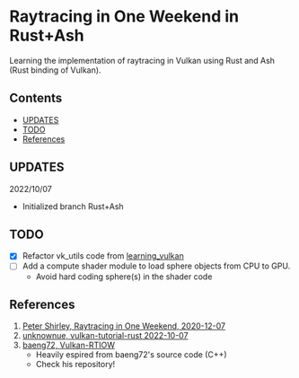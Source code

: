 # Raytracing in One Weekend in Rust+Ash
Learning the implementation of raytracing in Vulkan using Rust and Ash \
(Rust binding of Vulkan).

## Contents
- [UPDATES](#UPDATES)
- [TODO](#TODO)
- [References](#References)

## UPDATES
2022/10/07
- Initialized branch Rust+Ash

## TODO
- [x] Refactor vk_utils code from [learning_vulkan](https://github.com/bonohub13/learning_vulkan)
- [ ] Add a compute shader module to load sphere objects from CPU to GPU.
    - Avoid hard coding sphere(s) in the shader code

## References
1. [Peter Shirley, Raytracing in One Weekend, 2020-12-07](https://github.com/RayTracing/raytracing.github.io)
2. [unknownue, vulkan-tutorial-rust 2022-10-07](https://github.com/unknownue/vulkan-tutorial-rust)
3. [baeng72, Vulkan-RTIOW](https://github.com/baeng72/Vulkan-RTIOW)
    - Heavily espired from baeng72's source code (C++)
    - Check his repository!
